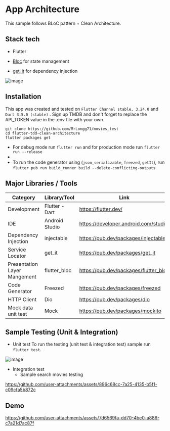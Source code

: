 # App Architecture

This sample follows BLoC pattern + Clean Architecture.

## Stack tech

- Flutter

- [Bloc](https://bloclibrary.dev) for state management

- [get_it](https://pub.dev/packages/get_it) for dependency injection

![image](https://user-images.githubusercontent.com/41661101/230762542-b710334e-0b0c-4a4a-a68f-354d038ec089.png)

## Installation

This app was created and tested on `Flutter Channel stable, 3.24.0` and `Dart 3.5.0 (stable)` .
Sign up TMDB and don't forget to replace the API_TOKEN value in the .env file with your own.

```
git clone https://github.com/MrLongg71/movies_test
cd flutter-tdd-clean-architecture
flutter packages get
```

- For debug mode run `flutter run` and for production mode run `flutter run --release`
- 
- To run the code generator using (`json_serializable`, `freezed`, `getIt`),
  run `flutter pub run build_runner build --delete-conflicting-outputs`

## Major Libraries / Tools

| Category                        	 | Library/Tool   	         | Link                                                       	            |
|-----------------------------------|--------------------------|-------------------------------------------------------------------------|
| Development                     	 | Flutter - Dart 	         | https://flutter.dev/                       	                            |
| IDE 	                             | Android Studio         	 | https://developer.android.com/studio               	                    |
| Dependency Injection              | injectable               | https://pub.dev/packages/injectable                                   	 |
| Service Locator                   | get_it                   | https://pub.dev/packages/get_it                                   	     |
| Presentation Layer Mangement      | flutter_bloc             | https://pub.dev/packages/flutter_bloc                                   |
| Code Generator                    | Freezed                  | https://pub.dev/packages/freezed                                        |
| HTTP Client                       | Dio                      | https://pub.dev/packages/dio                                            |
| Mock data unit test               | Mock                     | https://pub.dev/packages/mockito                                        |

## Sample Testing (Unit & Integration)
- Unit test
To run the testing (unit test & integration test) sample
run `flutter test`.

![image](https://github.com/user-attachments/assets/7b690778-9b52-48eb-928d-270ff8285e23)

- Integration test
  + Sample search movies testing
  
https://github.com/user-attachments/assets/896c68cc-7a25-4135-b5f1-c09cfa5b872c

## Demo

https://github.com/user-attachments/assets/7d6569fa-dd70-4be0-a886-c7a21d7ac87f



